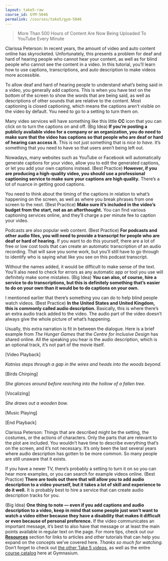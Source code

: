 ```yaml
---
layout: take5-raw
course_id: GYM-5046
permalink: /courses/take5/gym-5046
---
```


> More Than 500 Hours of Content Are Now Being Uploaded To YouTube Every Minute

Clarissa Peterson: In recent years, the amount of video and auto content online has skyrocketed. Unfortunately, this presents a problem for deaf and hard of hearing people who cannot hear your content, as well as for blind people who cannot see the content in a video. In this tutorial, you’ll learn how to use captions, transcriptions, and auto description to make videos more accessible.

To allow deaf and hard of hearing people to understand what’s being said in a video, you generally add captions. This is when you have text on the bottom of the screen to show the words that are being said, as well as descriptions of other sounds that are relative to the content. Most captioning is closed captioning, which means the captions aren’t visible on the video by default. You need to go to a setting to turn them on.

Many video services will have something like this little **CC** icon that you can click on to turn the captions on and off. (Big Idea) **If you’re posting a publicly available video for a company or an organization, you do need to make sure that the video has captions so that people who are deaf or hard of hearing can access it.** This is not just something that is *nice to have*. It’s something that you need to have so that users aren’t being left out.

Nowadays, many websites such as YouTube or Facebook will automatically generate captions for your video, allow you to edit the generated captions, or let you add your own captions instead. (Best Practice) **However, if you are producing a high-quality video, you should use a professional captioning service to make sure your captions are high quality.** There’s a lot of nuance in getting good captions.

You need to think about the timing of the captions in relation to what’s happening on the screen, as well as where you break phrases from one screen to the next. (Best Practice) **Make sure it’s included in the video’s budget from the start, not as an afterthought.** You can find various captioning services online, and they’ll charge a per minute fee to caption your video.

Podcasts are also popular web content. (Best Practice) **For podcasts and other audio files, you will need to provide a transcript for people who are deaf or hard of hearing.** If you want to do this yourself, there are a lot of free or low cost tools that can create an automatic transcription of an audio recording. That will save you some work, but you’ll still have to go through to identify who is saying what like you see on this podcast transcript.

Without the names added, it would be difficult to make sense of the text. You’ll also need to check for errors as any automatic app or tool you use will definitely make some mistakes. (Big Idea) **You can also, of course, hire a service to do transcriptions, but this is definitely something that’s easier to do on your own than it would be to do captions on your own.**

I mentioned earlier that there’s something you can do to help blind people watch videos. (Best Practice) **In the United States and United Kingdom, this is commonly called audio description.** Basically, this is where there’s an extra audio track added to the video. The audio part of the video doesn’t always give the whole picture of what’s happening.

Usually, this extra narration is fit in between the dialogue. Here is a brief example from <cite>The Hunger Games</cite> that the <cite>Centre for Inclusive Design</cite> has shared online. All the speaking you hear is the audio description, which is an optional track, it’s not part of the movie itself.

[Video Playback]

*Katniss steps through a gap in the wires and heads into the woods beyond.*

[Birds Chirping]

*She glances around before reaching into the hollow of a fallen tree.*

[Vocalizing]

*She draws out a wooden bow.*

[Music Playing]

[End Playback]

Clarissa Peterson: Things that are described might be the setting, the costumes, or the actions of characters. Only the parts that are relevant to the plot are included. You wouldn’t have time to describe everything that’s on the screen, and it’s not necessary. It’s only been the last several years where audio description has gotten to be more common. So many people are still unaware that it exists.

If you have a newer TV, there’s probably a setting to turn it on so you can hear more examples, or you can search for example videos online. (Best Practice) **There are tools out there that will allow you to add audio description to a video yourself, but it takes a lot of skill and experience to do it well.** It is probably best to hire a service that can create audio description tracks for you.

(Big Idea) **One thing to note — even if you add captions and audio description to a video, keep in mind that some people just won’t want to watch a video either because they have a disability that makes it difficult or even because of personal preference.** If the video communicates an important message, it’s best to also have that message or at least the main points available in regular text on the page. For more tips, check out our [**Resources**](#tutorial-resources) section for links to articles and other tutorials that can help you expand on the concepts we’ve covered here. *Thanks so much for watching.* Don’t forget to check out [the other Take 5 videos][1], as well as the entire [course catalog][2] here at Gymnasium.

[1]: https://thegymnasium.com/courses/take5
[2]: https://thegymnasium.com/courses

